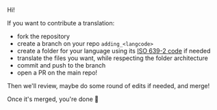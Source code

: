 Hi! 

If you want to contribute a translation:
- fork the repository
- create a branch on your repo `adding_<langcode>`
- create a folder for your language using its [ISO 639-2 code](https://www.loc.gov/standards/iso639-2/php/code_list.php) if needed
- translate the files you want, while respecting the folder architecture
- commit and push to the branch
- open a PR on the main repo!

Then we'll review, maybe do some round of edits if needed, and merge! 

Once it's merged, you're done 🤗